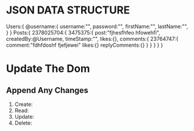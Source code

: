 # JSON DATA STRUCTURE  
Users:{
        @username:{
                username:"",
                password:"",
                firstName:"",
                lastName:"",
        }
}
Posts:{
        2378025704:{
                3475375:{
                        post:"fjhesfhfeo hfowehfi",
                        createdBy:@Username,
                        timeStamp:"",
                        likes:{},
                        comments:{
                                23764747:{
                                        comment:"fdhfdoshf fjefjewei"
                                        likes:{}
                                        replyComments:{}
                                }
                        }
                }
        }
}
# Update The Dom

## Append Any Changes

1. Create:
2. Read:
3. Update:
4. Delete:
